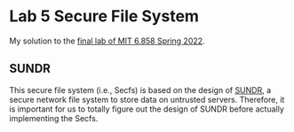 # Lab 5 Secure File System

My solution to the [final lab of MIT 6.858 Spring 2022](http://css.csail.mit.edu/6.858/2022/labs/lab5.html).

## SUNDR

This secure file system (i.e., Secfs) is based on the design of [SUNDR](https://www.usenix.org/legacy/event/osdi04/tech/full_papers/li_j/li_j.pdf), a secure network file system to store data on untrusted servers. Therefore, it is important for us to totally figure out the design of SUNDR before actually implementing the Secfs.